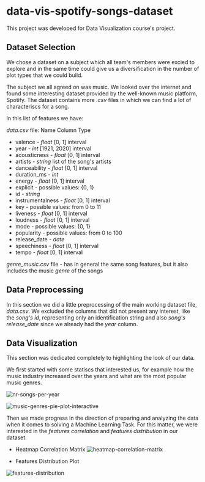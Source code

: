 # data-vis-spotify-songs-dataset

This project was developed for Data Visualization course's project.

## Dataset Selection
We chose a dataset on a subject which all team's members were excied to explore and in the same time could give us a diversification in the number of plot types that we could build.

The subject we all agreed on was music. We looked over the internet and found some interesting dataset provided by the well-known music platform, Spotify.
The dataset contains more *.csv* files in which we can find a lot of characteriscs for a song.

In this list of features we have:

*data.csv* file:
Name Column Type
*   valence - *float* \[0, 1] interval
*   year - *int* \[1921, 2020] interval
*   acousticness - *float* \[0, 1] interval
*   artists - *string* list of the song's artists
*   danceability - *float* \[0, 1] interval
*   duration_ms - *int*
*   energy - *float* \[0, 1] interval
*   explicit - possible values: {0, 1}
*   id - *string*
*   instrumentalness - *float* \[0, 1] interval
*   key - possible values: from 0 to 11
*   liveness - *float* \[0, 1] interval
*   loudness - *float* \[0, 1] interval
*   mode - possible values: {0, 1}
*   popularity - possible values: from 0 to 100
*   release_date - *date*
*   speechiness - *float* \[0, 1] interval
*   tempo - *float* \[0, 1] interval

*genre_music.csv* file - has in general the same song features, but it also includes the music *genre* of the songs 


## Data Preprocessing
In this section we did a little preprocessing of the main working dataset file, *data.csv*. We excluded the columns that did not present any interest, like the *song's id*, representing only an identification string and also *song's release_date* since we already had the *year* column.


## Data Visualization
This section was dedicated completely to highlighting the look of our data.

We first started with some statiscs that interested us, for example how the music industry increased over the years and what are the most popular music genres.

![nr-songs-per-year](https://user-images.githubusercontent.com/48510687/168493691-b22c5a04-03cd-47ed-b417-9e2fd443e4fa.PNG)

![music-genres-pie-plot-interactive](https://user-images.githubusercontent.com/48510687/168493710-9a2ae0ed-33aa-4784-aaef-7397553ad7bc.png)

Then we made progress in the direction of preparing and analyzing the data when it comes to solving a Machine Learning Task. For this matter, we were interested in the *features correlation* and *features distribution* in our dataset.

* Heatmap Correlation Matrix
![heatmap-correlation-matrix](https://user-images.githubusercontent.com/48510687/168493806-ea5abc40-2748-41e4-82f7-6e5dcc3d1a7f.PNG)

* Features Distribution Plot

![features-distribution](https://user-images.githubusercontent.com/48510687/168493871-16b9e915-cb50-47c5-b2e0-fba24eb52365.PNG)
